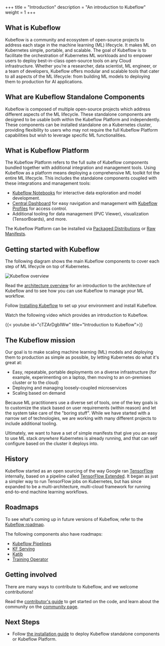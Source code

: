 +++
title = "Introduction"
description = "An introduction to Kubeflow"
weight = 1
+++

## What is Kubeflow

Kubeflow is a community and ecosystem of open-source projects to address each stage in the
machine learning (ML) lifecycle. It makes ML on Kubernetes simple, portable, and scalable.
The goal of Kubeflow is to facilitate the orchestration of Kubernetes ML workloads and to empower
users to deploy best-in-class open-source tools on any Cloud infrastructure.
Whether you’re a researcher, data scientist, ML engineer, or a team of developers, Kubeflow offers
modular and scalable tools that cater to all aspects of the ML lifecycle: from building ML models to
deploying them to production for AI applications.

## What are Kubeflow Standalone Components

Kubeflow is composed of multiple open-source projects which address different aspects
of the ML lifecycle. These standalone components are designed to be usable both within the Kubeflow
Platform and independently. These components can be installed standalone on a Kubernetes cluster,
providing flexibility to users who may not require the full Kubeflow Platform capabilities but
wish to leverage specific ML functionalities.

## What is Kubeflow Platform

The Kubeflow Platform refers to the full suite of Kubeflow components bundled together with
additional integration and management tools. Using Kubeflow as a platform means deploying a
comprehensive ML toolkit fot the entire ML lifecycle. This includes the standalone components
coupled with these integrations and management tools:

- [Kubeflow Notebooks](/docs/components/notebooks/overview) for interactive data exploration and
  model development.
- [Central Dashboard](/docs/components/central-dash/overview/) for easy navigation and management
  with [Kubeflow Profiles](/docs/components/central-dash/profiles/) for access control.
- Additional tooling for data management (PVC Viewer), visualization (TensorBoards), and more.

The Kubeflow Platform can be installed via
[Packaged Distributions](/docs/started/installing-kubeflow/#packaged-distributions) or
[Raw Manifests](/docs/started/installing-kubeflow/#raw-manifests).

## Getting started with Kubeflow

The following diagram shows the main Kubeflow components to cover each step of ML lifecycle
on top of Kubernetes.

<img src="/docs/started/images/kubeflow-intro-diagram.drawio.svg"
  alt="Kubeflow overview"
  class="mt-3 mb-3">

Read the [architecture overview](/docs/started/architecture/) for an
introduction to the architecture of Kubeflow and to see how you can use Kubeflow
to manage your ML workflow.

Follow [Installing Kubeflow](/docs/started/installing-kubeflow/) to set up
your environment and install Kubeflow.

Watch the following video which provides an introduction to Kubeflow.

{{< youtube id="cTZArDgbIWw" title="Introduction to Kubeflow">}}

## The Kubeflow mission

Our goal is to make scaling machine learning (ML) models and deploying them to
production as simple as possible, by letting Kubernetes do what it's great at:

- Easy, repeatable, portable deployments on a diverse infrastructure
  (for example, experimenting on a laptop, then moving to an on-premises
  cluster or to the cloud)
- Deploying and managing loosely-coupled microservices
- Scaling based on demand

Because ML practitioners use a diverse set of tools, one of the key goals is to
customize the stack based on user requirements (within reason) and let the
system take care of the "boring stuff". While we have started with a narrow set
of technologies, we are working with many different projects to include
additional tooling.

Ultimately, we want to have a set of simple manifests that give you an easy to
use ML stack _anywhere_ Kubernetes is already running, and that can self
configure based on the cluster it deploys into.

## History

Kubeflow started as an open sourcing of the way Google ran [TensorFlow](https://www.tensorflow.org/) internally, based on a pipeline called [TensorFlow Extended](https://www.tensorflow.org/tfx/).
It began as just a simpler way to run TensorFlow jobs on Kubernetes, but has since expanded to be a multi-architecture, multi-cloud framework for running end-to-end machine learning workflows.

## Roadmaps

To see what's coming up in future versions of Kubeflow, refer to the [Kubeflow roadmap](https://github.com/kubeflow/kubeflow/blob/master/ROADMAP.md).

The following components also have roadmaps:

- [Kubeflow Pipelines](https://github.com/kubeflow/pipelines/blob/master/ROADMAP.md)
- [KF Serving](https://github.com/kubeflow/kfserving/blob/master/ROADMAP.md)
- [Katib](https://github.com/kubeflow/katib/blob/master/ROADMAP.md)
- [Training Operator](https://github.com/kubeflow/common/blob/master/ROADMAP.md)

## Getting involved

There are many ways to contribute to Kubeflow, and we welcome contributions!

Read the [contributor's guide](/docs/about/contributing/) to get started on the code, and learn about the community on the [community page](/docs/about/community/).

## Next Steps

- Follow [the installation guide](/docs/started/installing-kubeflow) to deploy Kubeflow standalone
  components or Kubeflow Platform.
